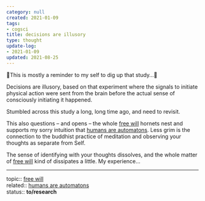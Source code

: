```yaml
---
category: null
created: 2021-01-09
tags:
- cogsci
title: decisions are illusory
type: thought
update-log:
- 2021-01-09
updated: 2021-08-25
---
```

   
🚧This is mostly a reminder to my self to dig up that study…🚧   
   
Decisions are illusory, based on that experiment where the signals to initiate physical action were sent from the brain before the actual sense of consciously initiating it happened.   
   
Stumbled across this study a long, long time ago, and need to revisit.   
   
This also questions – and opens – the whole [free will](/not_created.md) hornets nest and supports my sorry intuition that [humans are automatons](./humans%20are%20automatons.md). Less grim is the connection to the buddhist practice of meditation and observing your thoughts as separate from Self.   
   
The sense of identifying with your thoughts dissolves, and the whole matter of [free will](/not_created.md) kind of dissipates a little. My experience…   
   
   
---   
topic:: [free will](/not_created.md)   
related:: [humans are automatons](./humans%20are%20automatons.md)   
status:: **to/research**